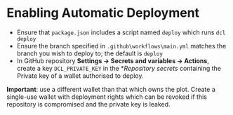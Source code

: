 # Enabling Automatic Deployment

- Ensure that `package.json` includes a script named `deploy` which runs `dcl deploy`
- Ensure the branch specified in `.github\workflows\main.yml` matches the branch you wish to deploy to; the default is `deploy`
- In GitHub repository **Settings -> Secrets and variables -> Actions**, create a key `DCL_PRIVATE_KEY` in the \*_Repository secrets_ containing the Private key of a wallet authorised to deploy.

**Important**: use a different wallet than that which owns the plot. Create a single-use wallet with deployment rights which can be revoked if this repository is compromised and the private key is leaked.
